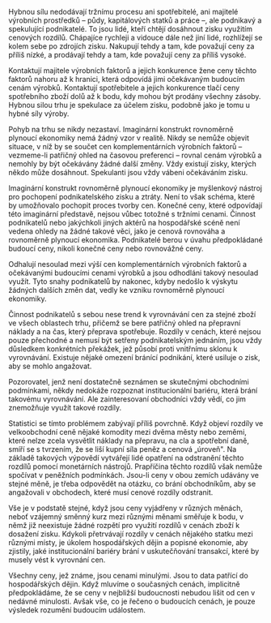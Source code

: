 Hybnou sílu nedodávají tržnímu procesu ani spotřebitelé, ani majitelé výrobních prostředků – půdy, kapitálových statků a práce –, ale podnikavý a spekulující podnikatelé. To jsou lidé, kteří chtějí dosáhnout zisku využitím cenových rozdílů. Chápajíce rychleji a vidouce dále než jiní lidé, rozhlížejí se kolem sebe po zdrojích zisku. Nakupují tehdy a tam, kde považují ceny za příliš nízké, a prodávají tehdy a tam, kde považují ceny za příliš vysoké.

Kontaktují majitele výrobních faktorů a jejich konkurence žene ceny těchto faktorů nahoru až k hranici, která odpovídá jimi očekávaným budoucím cenám výrobků. Kontaktují spotřebitele a jejich konkurence tlačí ceny spotřebního zboží dolů až k bodu, kdy mohou být prodány všechny zásoby. Hybnou silou trhu je spekulace za účelem zisku, podobně jako je tomu u hybné síly výroby.

Pohyb na trhu se nikdy nezastaví. Imaginární konstrukt rovnoměrně plynoucí ekonomiky nemá žádný vzor v realitě. Nikdy se nemůže objevit situace, v níž by se součet cen komplementárních výrobních faktorů – vezmeme-li patřičný ohled na časovou preferenci – rovnal cenám výrobků a nemohly by být očekávány žádné další změny. Vždy existují zisky, kterých někdo může dosáhnout. Spekulanti jsou vždy vábeni očekáváním zisku.

Imaginární konstrukt rovnoměrně plynoucí ekonomiky je myšlenkový nástroj pro pochopení podnikatelského zisku a ztráty. Není to však schéma, které by umožňovalo pochopit proces tvorby cen. Konečné ceny, které odpovídají této imaginární představě, nejsou vůbec totožné s tržními cenami. Činnost podnikatelů nebo jakýchkoli jiných aktérů na hospodářské scéně není vedena ohledy na žádné takové věci, jako je cenová rovnováha a rovnoměrně plynoucí ekonomika. Podnikatelé berou v úvahu předpokládané budoucí ceny, nikoli konečné ceny nebo rovnovážné ceny.

Odhalují nesoulad mezi výší cen komplementárních výrobních faktorů a očekávanými budoucími cenami výrobků a jsou odhodláni takový nesoulad využít. Tyto snahy podnikatelů by nakonec, kdyby nedošlo k výskytu žádných dalších změn dat, vedly ke vzniku rovnoměrně plynoucí ekonomiky.

Činnost podnikatelů s sebou nese trend k vyrovnávání cen za stejné zboží ve všech oblastech trhu, přičemž se bere patřičný ohled na přepravní náklady a na čas, který přeprava spotřebuje. Rozdíly v cenách, které nejsou pouze přechodné a nemusí být setřeny podnikatelským jednáním, jsou vždy důsledkem konkrétních překážek, jež působí proti vnitřnímu sklonu k vyrovnávání. Existuje nějaké omezení bránící podnikání, které usiluje o zisk, aby se mohlo angažovat.

Pozorovatel, jenž není dostatečně seznámen se skutečnými obchodními podmínkami, někdy nedokáže rozpoznat institucionální bariéru, která brání takovému vyrovnávání. Ale zainteresovaní obchodníci vždy vědí, co jim znemožňuje využít takové rozdíly.

Statistici se tímto problémem zabývají příliš povrchně. Když objeví rozdíly ve velkoobchodní ceně nějaké komodity mezi dvěma městy nebo zeměmi, které nelze zcela vysvětlit náklady na přepravu, na cla a spotřební daně, smíří se s tvrzením, že se liší kupní síla peněz a cenová „úroveň". Na základě takových výpovědí vytvářejí lidé opatření na odstranění těchto rozdílů pomocí monetárních nástrojů. Prapříčina těchto rozdílů však nemůže spočívat v peněžních podmínkách. Jsou-li ceny v obou zemích udávány ve stejné měně, je třeba odpovědět na otázku, co brání obchodníkům, aby se angažovali v obchodech, které musí cenové rozdíly odstranit.

Vše je v podstatě stejné, když jsou ceny vyjádřeny v různých měnách, neboť vzájemný směnný kurz mezi různými měnami směřuje k bodu, v němž již neexistuje žádné rozpětí pro využití rozdílů v cenách zboží k dosažení zisku. Kdykoli přetrvávají rozdíly v cenách nějakého statku mezi různými místy, je úkolem hospodářských dějin a popisné ekonomie, aby zjistily, jaké institucionální bariéry brání v uskutečňování transakcí, které by musely vést k vyrovnání cen.

Všechny ceny, jež známe, jsou cenami minulými. Jsou to data patřící do hospodářských dějin. Když mluvíme o současných cenách, implicitně předpokládáme, že se ceny v nejbližší budoucnosti nebudou lišit od cen v nedávné minulosti. Avšak vše, co je řečeno o budoucích cenách, je pouze výsledek rozumění budoucím událostem.